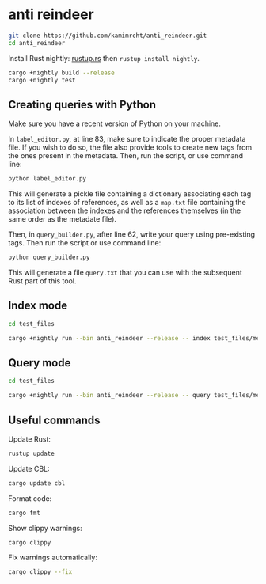 # anti reindeer

```sh
git clone https://github.com/kamimrcht/anti_reindeer.git
cd anti_reindeer
```

Install Rust nightly: [rustup.rs](https://rustup.rs/) then `rustup install nightly`.

```sh
cargo +nightly build --release
cargo +nightly test
```
## Creating queries with Python

Make sure you have a recent version of Python on your machine.

In `label_editor.py`, at line 83, make sure to indicate the proper metadata file. If you wish to do so, the file also provide tools to create new tags from the ones present in the metadata. Then, run the script, or use command line:

```sh
python label_editor.py
```

This will generate a pickle file containing a dictionary associating each tag to its list of indexes of references, as well as a `map.txt` file containing the association between the indexes and the references themselves (in the same order as the metadate file).

Then, in `query_builder.py`, after line 62, write your query using pre-existing tags. Then run the script or use command line:

```sh
python query_builder.py
```
This will generate a file `query.txt` that you can use with the subsequent Rust part of this tool.

## Index mode

```sh
cd test_files
```

```sh
cargo +nightly run --bin anti_reindeer --release -- index test_files/metadata.csv test_files/query2.txt
```

## Query mode

```sh
cd test_files
```

```sh
cargo +nightly run --bin anti_reindeer --release -- query test_files/metadata.csv test_files/query2.txt
```

## Useful commands

Update Rust:
```sh
rustup update
```

Update CBL:
```sh
cargo update cbl
```

Format code:
```sh
cargo fmt
```

Show clippy warnings:
```sh
cargo clippy
```

Fix warnings automatically:
```sh
cargo clippy --fix
```

